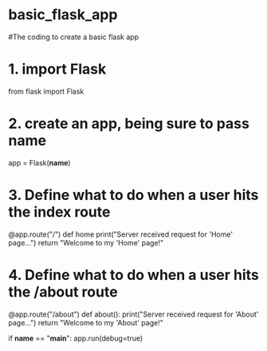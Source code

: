 # basic_flask_app

#The coding to create a basic flask app

# 1. import Flask
from flask import Flask

# 2. create an app, being sure to pass __name__
app = Flask(__name__)

# 3. Define what to do when a user hits the index route
@app.route("/")
def home
    print("Server received request for 'Home' page...")
    return "Welcome to my 'Home' page!"

# 4. Define what to do when a user hits the /about route
@app.route("/about")
    def about():
        print("Server received request for 'About' page...")
        return "Welcome to my 'About' page!"

if __name__ == "__main__":
    app.run(debug=true)
